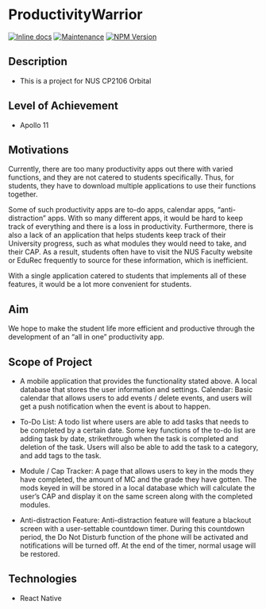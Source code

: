 # ProductivityWarrior
[![Inline docs](http://inch-ci.org/github/Th-429B/ProductivityWarrior.svg?branch=main)](http://inch-ci.org/github/Th-429B/ProductivityWarrior)
[![Maintenance](https://img.shields.io/badge/Maintained%3F-yes-green.svg)](https://GitHub.com/Naereen/StrapDown.js/graphs/commit-activity)
[![NPM Version](https://img.shields.io/npm/v/npm.svg?style=flat)]()

## Description
* This is a project for NUS CP2106 Orbital

## Level of Achievement
* Apollo 11

## Motivations
Currently, there are too many productivity apps out there with varied functions, and they are not catered to students specifically. Thus, for students, they have to download multiple applications to use their functions together. 
 
Some of such productivity apps are to-do apps, calendar apps, “anti-distraction” apps. With so many different apps, it would be hard to keep track of everything and there is a loss in productivity. Furthermore, there is also a lack of an application that helps students keep track of their University progress, such as what modules they would need to take, and their CAP. As a result, students often have to visit the NUS Faculty website or EduRec frequently to source for these information, which is inefficient. 

With a single application catered to students that implements all of these features, it would be a lot more convenient for students.

## Aim

We hope to make the student life more efficient and productive through the development of an “all in one” productivity app.

## Scope of Project

* A mobile application that provides the functionality stated above. A local database that stores the user information and settings.
Calendar: Basic calendar that allows users to add events / delete events, and users will get a push notification when the event is about to happen.

* To-Do List: A todo list where users are able to add tasks that needs to be completed by a certain date. Some key functions of the to-do list are adding task by date, strikethrough when the task is completed and deletion of the task. Users will also be able to add the task to a category, and add tags to the task.
 
* Module / Cap Tracker: A page that allows users to key in the mods they have completed, the amount of MC and the grade they have gotten. The mods keyed in will be stored in a local database which will calculate the user’s CAP and display it on the same screen along with the completed modules.

* Anti-distraction Feature: Anti-distraction feature will feature a blackout screen with a user-settable countdown timer. During this countdown period, the Do Not Disturb function of the phone will be activated and notifications will be turned off. At the end of the timer, normal usage will be restored.

## Technologies

* React Native
